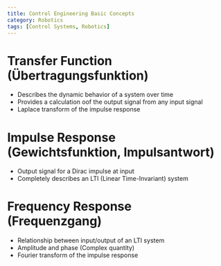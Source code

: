 ```yaml
---
title: Control Engineering Basic Concepts
category: Robotics
tags: [Control Systems, Robotics]
---
```


# Transfer Function (Übertragungsfunktion)

- Describes the dynamic behavior of a system over time
- Provides a calculation oof the output signal from any input signal
- Laplace transform of the impulse response

# Impulse Response (Gewichtsfunktion, Impulsantwort)

- Output signal for a Dirac impulse at input
- Completely describes an LTI (Linear Time-Invariant) system

# Frequency Response (Frequenzgang)

- Relationship between input/output of an LTI system
- Amplitude and phase (Complex quantity)
- Fourier transform of the impulse response

